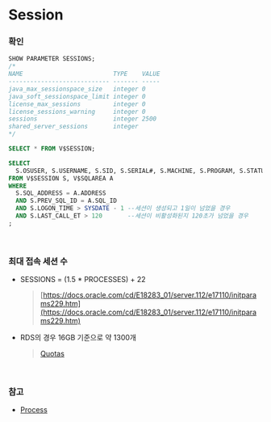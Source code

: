 Session
===

### 확인
```sql
SHOW PARAMETER SESSIONS;
/*
NAME                         TYPE    VALUE 
---------------------------- ------- ----- 
java_max_sessionspace_size   integer 0     
java_soft_sessionspace_limit integer 0     
license_max_sessions         integer 0     
license_sessions_warning     integer 0     
sessions                     integer 2500  
shared_server_sessions       integer
*/

SELECT * FROM V$SESSION;

SELECT
  S.OSUSER, S.USERNAME, S.SID, S.SERIAL#, S.MACHINE, S.PROGRAM, S.STATUS, S.LOGON_TIME, S.LAST_CALL_ET, A.SQL_TEXT
FROM V$SESSION S, V$SQLAREA A
WHERE
  S.SQL_ADDRESS = A.ADDRESS
  AND S.PREV_SQL_ID = A.SQL_ID
  AND S.LOGON_TIME > SYSDATE - 1 --세션이 생성되고 1일이 넘었을 경우
  AND S.LAST_CALL_ET > 120       --세션이 비활성화된지 120초가 넘었을 경우
;
```

<br>

### 최대 접속 세션 수
* SESSIONS = (1.5 * PROCESSES) + 22
  >[https://docs.oracle.com/cd/E18283_01/server.112/e17110/initparams229.htm](https://docs.oracle.com/cd/E18283_01/server.112/e17110/initparams229.htm)
* RDS의 경우 16GB 기준으로 약 1300개
  >[Quotas](../../AWS/RDS/Oracle/Quotas/README.md)

<br>

### 참고
* [Process](../Process/README.md)

<br>
